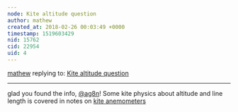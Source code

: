 ```yaml
---
node: Kite altitude question
author: mathew
created_at: 2018-02-26 00:03:49 +0000
timestamp: 1519603429
nid: 15762
cid: 22954
uid: 4
---
```




[mathew](../profile/mathew) replying to: [Kite altitude question](../notes/Ag8n/02-19-2018/kite-altitude-question)

----
glad you found the info, [@ag8n](/profile/ag8n)!  Some kite physics about altitude and line length is covered in notes on [kite anemometers](/tag/kite-anemometer)